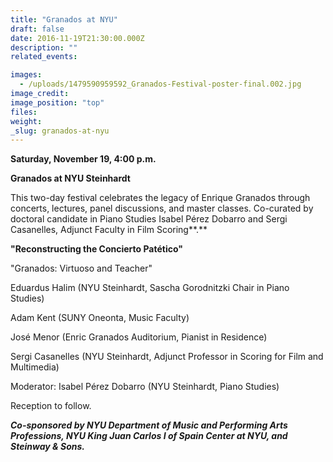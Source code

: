 ```yaml
---
title: "Granados at NYU"
draft: false
date: 2016-11-19T21:30:00.000Z
description: ""
related_events:

images:
  - /uploads/1479590959592_Granados-Festival-poster-final.002.jpg
image_credit:
image_position: "top"
files:
weight:
_slug: granados-at-nyu
---
```


**Saturday, November 19, 4:00 p.m.**

**Granados at NYU Steinhardt**

This two-day festival celebrates the legacy of Enrique Granados through concerts, lectures, panel discussions, and master classes. Co-curated by doctoral candidate in Piano Studies Isabel Pérez Dobarro and Sergi Casanelles, Adjunct Faculty in Film Scoring**.**

**"Reconstructing the Concierto Patético"**

"Granados: Virtuoso and Teacher"

Eduardus Halim (NYU Steinhardt, Sascha Gorodnitzki Chair in Piano Studies)

Adam Kent (SUNY Oneonta, Music Faculty)

José Menor (Enric Granados Auditorium, Pianist in Residence)

Sergi Casanelles (NYU Steinhardt, Adjunct Professor in Scoring for Film and Multimedia)

Moderator: <span class="il">Isabel</span> Pérez Dobarro (NYU Steinhardt, Piano Studies)

Reception to follow.

**_Co-sponsored by NYU Department of Music and Performing Arts Professions, NYU King Juan Carlos I of Spain Center at NYU, and Steinway & Sons._**


